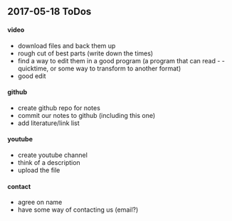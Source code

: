 
## 2017-05-18 ToDos

#### video
- download files and back them up
- rough cut of best parts (write down the times)
- find a way to edit them in a good program (a program that can read - - quicktime, or some way to transform to another format)
- good edit


#### github
- create github repo for notes
- commit our notes to github (including this one)
- add literature/link list


#### youtube
- create youtube channel
- think of a description
- upload the file


#### contact
- agree on name
- have some way of contacting us (email?)

